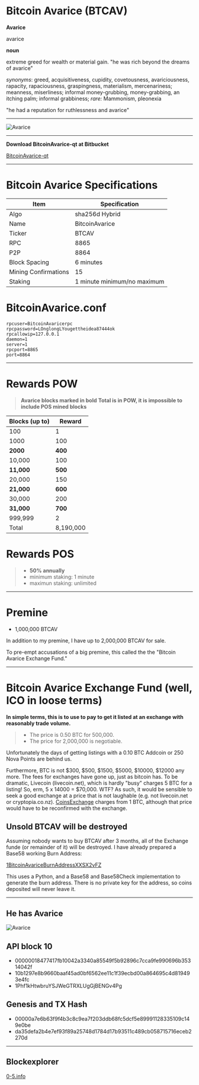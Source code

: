 # Bitcoin Avarice (BTCAV)

**Avarice**

avarice 

**noun**

extreme greed for wealth or material gain. "he was rich beyond the dreams of avarice"

*synonyms*: greed, acquisitiveness, cupidity, covetousness, avariciousness, rapacity, rapaciousness, graspingness, materialism, mercenariness; meanness, miserliness; informal money-grubbing, money-grabbing, an itching palm; informal grabbiness; *rare:* Mammonism, pleonexia

"he had a reputation for ruthlessness and avarice"


-----


![Avarice](https://cdn.pbrd.co/images/H2MviAo.png)



-----


**Download BitcoinAvarice-qt at Bitbucket**



[BitcoinAvarice-qt](https://bitbucket.org/yalta1945/bitcoinavarice-qt/downloads/)


-----


# Bitcoin Avarice Specifications


Item        |  Specification     |     
 --------  |  --------   
Algo         |  sha256d Hybrid   | 
Name      |  BitcoinAvarice    | 
Ticker       |  BTCAV    |
RPC       |  8865  | 
P2P       |  8864    |
Block Spacing       |  6 minutes    |
Mining Confirmations       |  15    |
Staking       |  1 minute minimum/no maximum    |



# BitcoinAvarice.conf

    rpcuser=BitcoinAvaricerpc
    rpcpassword=LOnglongLYougettheidea87444ok
    rpcallowip=127.0.0.1
    daemon=1
    server=1 
    rpcport=8865 
    port=8864
    
    
    
    
    
-----


# Rewards POW


> **Avarice blocks marked in bold**
> **Total is in POW, it is impossible to include POS mined blocks**


Blocks (up to)        |  Reward     |     
 --------  |  --------   
100         |  1  | 
1000      |  100    | 
**2000**       |  **400**    |
10,000       |  100  | 
**11,000**       |  **500**    | 
20,000       |  150     |
**21,000**       |  **600**    | 
30,000       |  200    | 
**31,000**       |  **700**    | 
999,999       |  2       |
Total       |   8,190,000      |




# Rewards POS


> - **50% annually**
> - minimum staking: 1 minute
> - maximun staking: unlimited


------

# Premine

- 1,000,000 BTCAV

In addition to my premine, I have up to 2,000,000 BTCAV for sale. 

To pre-empt accusations of a big premine, this called the the "Bitcoin Avarice Exchange Fund."


-----


# Bitcoin Avarice Exchange Fund (well, ICO in loose terms)


**In simple terms, this is to use to pay to get it listed at an exchange with reasonably trade volume.**

>- The price is 0.50 BTC for 500,000. 
>- The price for 2,000,000 is negotiable.


Unfortunately the days of getting listings with a 0.10 BTC Addcoin or 250 Nova Points are behind us.

Furthermore, BTC is not $300, $500, $1500, $5000, $10000, $12000 any more. The fees for exchanges have gone up, just as bitcoin has. To be dramatic, Livecoin (livecoin.net), which is hardly "busy" charges 5 BTC for a listing! So, erm, 5 x 14000 = $70,000. WTF?
As such, it would be sensible to seek a good exchange at a price that is not laughable (e.g. not livecoin.net or cryptopia.co.nz). [CoinsExchange](https://www.coinexchange.io/) charges from 1 BTC, although that price would have to be reconfirmed with the exchange.


## Unsold BTCAV will be destroyed


Assuming nobody wants to buy BTCAV after 3 months, all of the Exchange funde (or remainder of it) will be destroyed. I have already prepared a Base58  working Burn Address:


[1BitcoinAvariceBurnAddressXXSX2vFZ](http://0-5.info:3001/address/1BitcoinAvariceBurnAddressXXSX2vFZ)


This uses a Python, and a Base58 and Base58Check implementation to generate the burn address. There is no private key for the address, so coins deposited will never leave it.


-----



## He has Avarice

![Avarice](https://cdn.pbrd.co/images/H2mT1iU.png)



## API block 10

- 00000018477417fb10042a3340a85549f5b92896c7cca9fe990696b35314042f
- 10b1297e8b9660baaf45ad0bf6562ee11c1f39ecbd00a864695c4d819493e4fc
- 1Phf1kHtwbruYSJWeGTRXLUgGjBENGv4Pg


## Genesis and TX Hash

- 00000a7e6b63f9f4b3c8c9ea7f203ddb68fc5dcf5e89991128335109c149e0be
- da35defa2b4e7ef93f89a25748d1784d17b93511c489cb058715716eceb2270d

-----

## Blockexplorer

[0-5.info](http://0-5.info:3001)



